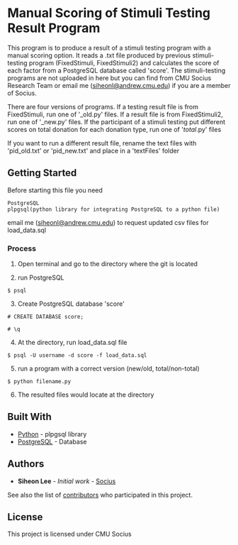 # Manual Scoring of Stimuli Testing Result Program

This program is to produce a result of a stimuli testing program with a manual scoring option. 
It reads a .txt file produced by previous stimuli-testing program (FixedStimuli, FixedStimuli2) and calculates the score of each factor from a PostgreSQL database called 'score'.
The stimuli-testing programs are not uploaded in here but you can find from CMU Socius Research Team or email me (siheonl@andrew.cmu.edu) if you are a member of Socius.

There are four versions of programs. If a testing result file is from FixedStimuli, run one of '_old.py' files. If a result file is from FixedStimuli2, run one of '_new.py' files.
If the participant of a stimuli testing put different scores on total donation for each donation type, run one of '_total_.py' files

If you want to run a different result file, rename the text files with 'pid_old.txt' or 'pid_new.txt' and place in a 'textFiles' folder

## Getting Started

Before starting this file you need

```
PostgreSQL
plpgsql(python library for integrating PostgreSQL to a python file)
```
email me (siheonl@andrew.cmu.edu) to request updated csv files for load_data.sql

### Process

1. Open terminal and go to the directory where the git is located

2. run PostgreSQL

```
$ psql
```

3. Create PostgreSQL database 'score'

```
# CREATE DATABASE score;

# \q
```

4. At the directory, run load_data.sql file

```
$ psql -U username -d score -f load_data.sql 
```

5. run a program with a correct version (new/old, total/non-total)

```
$ python filename.py
```

6. The resulted files would locate at the directory


## Built With

* [Python](https://www.python.org/) - plpgsql library
* [PostgreSQL](https://www.postgresql.org/docs/9.6/static/plpgsql.html) - Database


## Authors

* **Siheon Lee** - *Initial work* - [Socius](https://github.com/leesihoney)

See also the list of [contributors](https://github.com/your/project/contributors) who participated in this project.

## License

This project is licensed under CMU Socius


